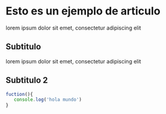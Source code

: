 # Esto es un ejemplo de articulo

lorem ipsum dolor sit emet, consectetur adipiscing elit

## Subtitulo

lorem ipsum dolor sit emet, consectetur adipiscing elit

## Subtitulo 2

```javascript
fuction(){
   console.log('hola mundo') 
}
```
